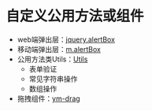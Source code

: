 # 自定义公用方法或组件

- web端弹出层：[jquery.alertBox](./jquery.alertBox)
- 移动端弹出层：[m.alertBox](./m.alertBox)
- 公用方法类Utils：[Utils](./Utils)
  - 表单验证
  - 常见字符串操作
  - 数组操作
- 拖拽组件：[ym-drag](./ym-drag)
